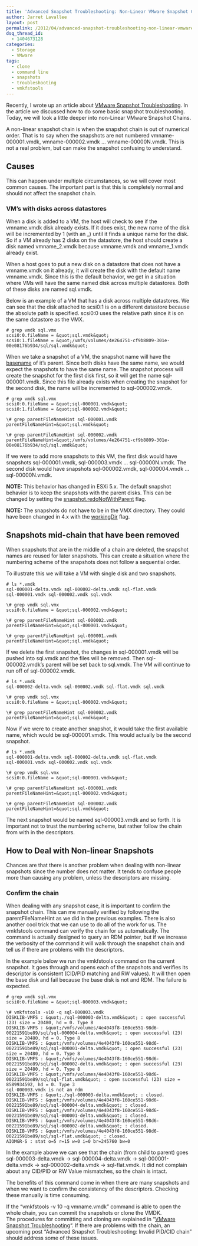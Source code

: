 ```yaml
---
title: 'Advanced Snapshot Troubleshooting: Non-Linear VMware Snapshot Chain'
author: Jarret Lavallee
layout: post
permalink: /2012/04/advanced-snapshot-troubleshooting-non-linear-vmware-snapshot-chain/
dsq_thread_id:
  - 1404673128
categories:
  - Storage
  - VMware
tags:
  - clone
  - command line
  - snapshots
  - troubleshooting
  - vmkfstools
---
```

Recently, I wrote up an article about <a title="VMware Snapshot Troubleshooting" href="http://virtuallyhyper.com/?p=703" onclick="javascript:_gaq.push(['_trackEvent','outbound-article','http://virtuallyhyper.com/?p=703']);">VMware Snapshot Troubleshooting</a>. In the article we discussed how to do some basic snapshot troubleshooting. Today, we will look a little deeper into non-Linear VMware Snapshot Chains.

A non-linear snapshot chain is when the snapshot chain is out of numerical order. That is to say when the snapshots are not numbered vmname-000001.vmdk, vmname-000002.vmdk &#8230; vmname-00000N.vmdk. This is not a real problem, but can make the snapshot confusing to understand.

## Causes

This can happen under multiple circumstances, so we will cover most common causes. The important part is that this is completely normal and should not affect the snapshot chain.

### VM&#8217;s with disks across datastores

When a disk is added to a VM, the host will check to see if the vmname.vmdk disk already exists. If it does exist, the new name of the disk will be incremented by 1 (with an \_) until it finds a unique name for the disk. So if a VM already has 2 disks on the datastore, the host should create a disk named vmname\_2.vmdk because vmname.vmdk and vmname_1.vmdk already exist.

When a host goes to put a new disk on a datastore that does not have a vmname.vmdk on it already, it will create the disk with the default name vmname.vmdk. Since this is the default behavior, we get in a situation where VMs will have the same named disk across multiple datastores. Both of these disks are named sql.vmdk.

Below is an example of a VM that has a disk across multiple datastores. We can see that the disk attached to scsi0:1 is on a different datastore because the absolute path is specified. scsi0:0 uses the relative path since it is on the same datastore as the VMX.

	# grep vmdk sql.vmx  
	scsi0:0.fileName = &quot;sql.vmdk&quot;  
	scsi0:1.fileName = &quot;/vmfs/volumes/4e264751-cf9b8809-301e-00e08176b934/sql/sql.vmdk&quot;

When we take a snapshot of a VM, the snapshot name will have the <a href="http://www.manpagez.com/man/1/basename" onclick="javascript:_gaq.push(['_trackEvent','outbound-article','http://www.manpagez.com/man/1/basename']);" target="_blank">basename</a> of it&#8217;s parent. Since both disks have the same name, we would expect the snapshots to have the same name. The snapshot process will create the snapshot for the first disk first, so it will get the name sql-000001.vmdk. Since this file already exists when creating the snapshot for the second disk, the name will be incremented to sql-000002.vmdk.

	# grep vmdk sql.vmx  
	scsi0:0.fileName = &quot;sql-000001.vmdk&quot;  
	scsi0:1.fileName = &quot;sql-000002.vmdk&quot;
	
	\# grep parentFileNameHint sql-000001.vmdk  
	parentFileNameHint=&quot;sql.vmdk&quot;
	
	\# grep parentFileNameHint sql-000002.vmdk  
	parentFileNameHint=&quot;/vmfs/volumes/4e264751-cf9b8809-301e-00e08176b934/sql/sql.vmdk&quot;  
	

If we were to add more snapshots to this VM, the first disk would have snapshots sql-000001.vmdk, sql-000003.vmdk &#8230; sql-00000N.vmdk. The second disk would have snapshots sql-000002.vmdk, sql-000004.vmdk &#8230; sql-00000N.vmdk.

**NOTE:** This behavior has changed in ESXi 5.x. The default snapshot behavior is to keep the snapshots with the parent disks. This can be changed by setting the <a href="http://kb.vmware.com/kb/2007563" onclick="javascript:_gaq.push(['_trackEvent','outbound-article','http://kb.vmware.com/kb/2007563']);" target="_blank">snapshot.redoNotWithParent</a> flag.

**NOTE:** The snapshots do not have to be in the VMX directory. They could have been changed in 4.x with the <a href="http://kb.vmware.com/kb/1002929" onclick="javascript:_gaq.push(['_trackEvent','outbound-article','http://kb.vmware.com/kb/1002929']);" target="_blank">workingDir</a> flag.

## Snapshots mid-chain that have been removed

When snapshots that are in the middle of a chain are deleted, the snapshot names are reused for later snapshots. This can create a situation where the numbering scheme of the snapshots does not follow a sequential order.

To illustrate this we will take a VM with single disk and two snapshots.

	# ls *.vmdk  
	sql-000001-delta.vmdk sql-000002-delta.vmdk sql-flat.vmdk  
	sql-000001.vmdk sql-000002.vmdk sql.vmdk
	
	\# grep vmdk sql.vmx  
	scsi0:0.fileName = &quot;sql-000002.vmdk&quot;
	
	\# grep parentFileNameHint sql-000002.vmdk  
	parentFileNameHint=&quot;sql-000001.vmdk&quot;
	
	\# grep parentFileNameHint sql-000001.vmdk  
	parentFileNameHint=&quot;sql.vmdk&quot;  
	

If we delete the first snapshot, the changes in sql-000001.vmdk will be pushed into sql.vmdk and the files will be removed. Then sql-000002.vmdk&#8217;s parent will be set back to sql.vmdk. The VM will continue to run off of sql-000002.vmdk.

	# ls *.vmdk  
	sql-000002-delta.vmdk sql-000002.vmdk sql-flat.vmdk sql.vmdk
	
	\# grep vmdk sql.vmx  
	scsi0:0.fileName = &quot;sql-000002.vmdk&quot;
	
	\# grep parentFileNameHint sql-000002.vmdk  
	parentFileNameHint=&quot;sql.vmdk&quot;  
	

Now if we were to create another snapshot, it would take the first available name, which would be sql-000001.vmdk. This would actually be the second snapshot.

	# ls *.vmdk  
	sql-000001-delta.vmdk sql-000002-delta.vmdk sql-flat.vmdk  
	sql-000001.vmdk sql-000002.vmdk sql.vmdk
	
	\# grep vmdk sql.vmx  
	scsi0:0.fileName = &quot;sql-000001.vmdk&quot;
	
	\# grep parentFileNameHint sql-000001.vmdk  
	parentFileNameHint=&quot;sql-000002.vmdk&quot;
	
	\# grep parentFileNameHint sql-000002.vmdk  
	parentFileNameHint=&quot;sql.vmdk&quot;  
	

The next snapshot would be named sql-000003.vmdk and so forth. It is important not to trust the numbering scheme, but rather follow the chain from with in the descriptors.

## How to Deal with Non-linear Snapshots

Chances are that there is another problem when dealing with non-linear snapshots since the number does not matter. It tends to confuse people more than causing any problem, unless the descriptors are missing.

### Confirm the chain

When dealing with any snapshot case, it is important to confirm the snapshot chain. This can me manually verified by following the parentFileNameHint as we did in the previous examples. There is also another cool trick that we can use to do all of the work for us. The vmkfstools command can verify the chain for us automatically. The command is actually designed to query an RDM pointer, but if we increase the verbosity of the command it will walk through the snapshot chain and tell us if there are problems with the descriptors.

In the example below we run the vmkfstools command on the current snapshot. It goes through and opens each of the snapshots and verifies its descriptor is consistent (CID/PID matching and RW values). It will then open the base disk and fail because the base disk is not and RDM. The failure is expected.

	# grep vmdk sql.vmx  
	scsi0:0.fileName = &quot;sql-000003.vmdk&quot;
	
	\# vmkfstools -v10 -q sql-000003.vmdk  
	DISKLIB-VMFS : &quot;./sql-000003-delta.vmdk&quot; : open successful (23) size = 20480, hd = 0. Type 8  
	DISKLIB-VMFS : &quot;/vmfs/volumes/4e4043f8-160ce551-98d6-00221591be89/sql/sql-000004-delta.vmdk&quot; : open successful (23) size = 20480, hd = 0. Type 8  
	DISKLIB-VMFS : &quot;/vmfs/volumes/4e4043f8-160ce551-98d6-00221591be89/sql/sql-000001-delta.vmdk&quot; : open successful (23) size = 20480, hd = 0. Type 8  
	DISKLIB-VMFS : &quot;/vmfs/volumes/4e4043f8-160ce551-98d6-00221591be89/sql/sql-000002-delta.vmdk&quot; : open successful (23) size = 20480, hd = 0. Type 8  
	DISKLIB-VMFS : &quot;/vmfs/volumes/4e4043f8-160ce551-98d6-00221591be89/sql/sql-flat.vmdk&quot; : open successful (23) size = 8589934592, hd = 0. Type 3  
	sql-000003.vmdk is not an rdm  
	DISKLIB-VMFS : &quot;./sql-000003-delta.vmdk&quot; : closed.  
	DISKLIB-VMFS : &quot;/vmfs/volumes/4e4043f8-160ce551-98d6-00221591be89/sql/sql-000004-delta.vmdk&quot; : closed.  
	DISKLIB-VMFS : &quot;/vmfs/volumes/4e4043f8-160ce551-98d6-00221591be89/sql/sql-000001-delta.vmdk&quot; : closed.  
	DISKLIB-VMFS : &quot;/vmfs/volumes/4e4043f8-160ce551-98d6-00221591be89/sql/sql-000002-delta.vmdk&quot; : closed.  
	DISKLIB-VMFS : &quot;/vmfs/volumes/4e4043f8-160ce551-98d6-00221591be89/sql/sql-flat.vmdk&quot; : closed.  
	AIOMGR-S : stat o=5 r=15 w=0 i=0 br=245760 bw=0  
	

In the example above we can see that the chain (from child to parent) goes sql-000003-delta.vmdk -> sql-000004-delta.vmdk -> sql-000001-delta.vmdk -> sql-000002-delta.vmdk -> sql-flat.vmdk. It did not complain about any CID/PID or RW Value mismatches, so the chain is intact.

The benefits of this command come in when there are many snapshots and when we want to confirm the consistency of the descriptors. Checking these manually is time consuming.

If the &#8220;vmkfstools -v 10 -q vmname.vmdk&#8221; command is able to open the whole chain, you can commit the snapshots or clone the VMDK. The procedures for committing and cloning are explained in &#8220;<a title="VMware Snapshot Troubleshooting" href="http://virtuallyhyper.com/?p=703" onclick="javascript:_gaq.push(['_trackEvent','outbound-article','http://virtuallyhyper.com/?p=703']);">VMware Snapshot Troubleshooting</a>&#8220;. If there are problems with the chain, an upcoming post &#8220;Advanced Snapshot Troubleshooting: Invalid PID/CID chain&#8221; should address some of these issues.

<p class="wp-flattr-button">
  <a class="FlattrButton" style="display:none;" href="http://virtuallyhyper.com/2012/04/advanced-snapshot-troubleshooting-non-linear-vmware-snapshot-chain/" title=" Advanced Snapshot Troubleshooting: Non-Linear VMware Snapshot Chain" rev="flattr;uid:virtuallyhyper;language:en_GB;category:text;tags:clone,command line,snapshots,troubleshooting,vmkfstools,blog;button:compact;">Recently, I wrote up an article about VMware Snapshot Troubleshooting. In the article we discussed how to do some basic snapshot troubleshooting. Today, we will look a little deeper into...</a>
</p>